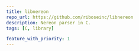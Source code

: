 ```yaml
---
title: libnereon
repo_url: https://github.com/riboseinc/libnereon
description: Nereon parser in C.
tags: [C, library]

feature_with_priority: 1
---
```

